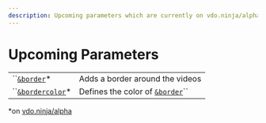 ```yaml
---
description: Upcoming parameters which are currently on vdo.ninja/alpha or vdo.ninja/beta
---
```


# Upcoming Parameters

|                                          |                                                   |
| ---------------------------------------- | ------------------------------------------------- |
| ``[`&border`](and-border.md)\*           | Adds a border around the videos                   |
| ``[`&bordercolor`](and-bordercolor.md)\* | Defines the color of [`&border`](and-border.md)`` |

\*on [vdo.ninja/alpha](https://vdo.ninja/alpha/)
